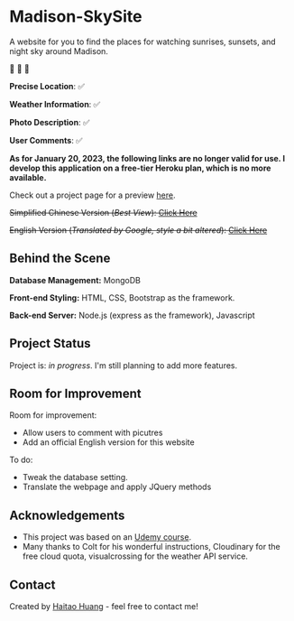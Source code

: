 # Madison-SkySite
A website for you to find the places for watching sunrises, sunsets, and night sky around Madison.

:sunrise:  :city_sunset:  :stars:

**Precise Location**: :white_check_mark:

**Weather Information**: :white_check_mark:

**Photo Description**: :white_check_mark:

**User Comments**: :white_check_mark:

**As for January 20, 2023, the following links are no longer valid for use. I develop this application on a free-tier Heroku plan, which is no more available.**

Check out a project page for a preview [here]().

~~Simplified Chinese Version (*Best View*): [Click Here](https://skysite-zh-madison.herokuapp.com/)~~

~~English Version (*Translated by Google, style a bit altered*): [Click Here](https://translate.google.com/translate?sl=auto&tl=en&hl=zh-CN&u=https://skysite-zh-madison.herokuapp.com&client=webapp)~~

## Behind the Scene

**Database Management:** MongoDB

**Front-end Styling:** HTML, CSS, Bootstrap as the framework.

**Back-end Server:** Node.js (express as the framework), Javascript

## Project Status
Project is: _in progress_. I'm still planning to add more features.

## Room for Improvement

Room for improvement:
- Allow users to comment with picutres
- Add an official English version for this website

To do:
- Tweak the database setting.
- Translate the webpage and apply JQuery methods


## Acknowledgements

- This project was based on an [Udemy course](https://www.udemy.com/course/the-web-developer-bootcamp/).
- Many thanks to Colt for his wonderful instructions, Cloudinary for the free cloud quota, visualcrossing for the weather API service. 


## Contact
Created by [Haitao Huang](https://v0rt3xh.github.io/) - feel free to contact me!